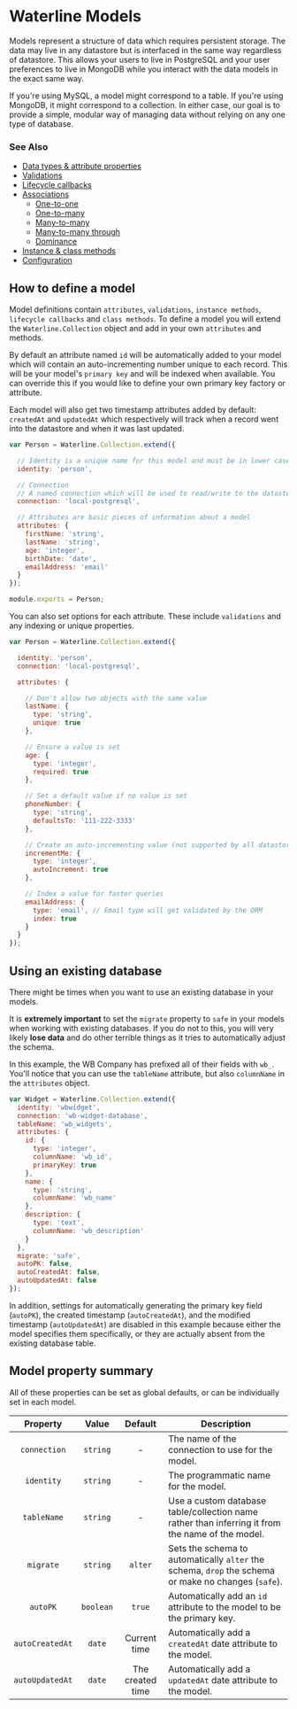 # Waterline Models

Models represent a structure of data which requires persistent storage. The data may live in any
datastore but is interfaced in the same way regardless of datastore. This allows your users to live in PostgreSQL and your
user preferences to live in MongoDB while you interact with the data models in the exact same way.

If you're using MySQL, a model might correspond to a table. If you're using MongoDB, it might
correspond to a collection. In either case, our goal is to provide a simple, modular way of managing
data without relying on any one type of database.

### See Also

* [Data types & attribute properties](data-types-attributes.md)
* [Validations](validations.md)
* [Lifecycle callbacks](lifecycle-callbacks.md)
* [Associations](associations/associations.md)
  - [One-to-one](associations/one-to-one.md)
  - [One-to-many](associations/one-to-many.md)
  - [Many-to-many](associations/many-to-many.md)
  - [Many-to-many through](associations/many-to-many-through.md)
  - [Dominance](associations/dominance.md)
* [Instance & class methods](instance-class-methods.md)
* [Configuration](configuration.md)

## How to define a model

Model definitions contain `attributes`, `validations`, `instance methods`, `lifecycle callbacks`
and `class methods`. To define a model you will extend the `Waterline.Collection` object and add
in your own `attributes` and methods.

By default an attribute named `id` will be automatically added to your model which will contain
an auto-incrementing number unique to each record. This will be your model's `primary key` and
will be indexed when available. You can override this if you would like to define your own primary
key factory or attribute.

Each model will also get two timestamp attributes added by default: `createdAt` and `updatedAt` which respectively 
will track when a record went into the datastore and when it was last updated.

```javascript
var Person = Waterline.Collection.extend({

  // Identity is a unique name for this model and must be in lower case
  identity: 'person',

  // Connection
  // A named connection which will be used to read/write to the datastore
  connection: 'local-postgresql',

  // Attributes are basic pieces of information about a model
  attributes: {
    firstName: 'string',
    lastName: 'string',
    age: 'integer',
    birthDate: 'date',
    emailAddress: 'email'
  }
});

module.exports = Person;
```

You can also set options for each attribute. These include `validations` and any indexing or unique
properties.

```javascript
var Person = Waterline.Collection.extend({

  identity: 'person',
  connection: 'local-postgresql',

  attributes: {

    // Don't allow two objects with the same value
    lastName: {
      type: 'string',
      unique: true
    },

    // Ensure a value is set
    age: {
      type: 'integer',
      required: true
    },

    // Set a default value if no value is set
    phoneNumber: {
      type: 'string',
      defaultsTo: '111-222-3333'
    },

    // Create an auto-incrementing value (not supported by all datastores)
    incrementMe: {
      type: 'integer',
      autoIncrement: true
    },

    // Index a value for faster queries
    emailAddress: {
      type: 'email', // Email type will get validated by the ORM
      index: true
    }
  }
});
```

## Using an existing database

There might be times when you want to use an existing database in your models.

It is **extremely important** to set the `migrate` property to `safe` in your models when working with existing databases. If you do not to this, you will very likely **lose data** and do other terrible things as it tries to automatically adjust the schema.

In this example, the WB Company has prefixed all of their fields with `wb_`. You'll notice that you can use the `tableName` attribute, but also `columnName` in the `attributes` object.

```javascript
var Widget = Waterline.Collection.extend({
  identity: 'wbwidget',
  connection: 'wb-widget-database',
  tableName: 'wb_widgets',
  attributes: {
    id: {
      type: 'integer',
      columnName: 'wb_id',
      primaryKey: true
    },
    name: {
      type: 'string',
      columnName: 'wb_name'
    },
    description: {
      type: 'text',
      columnName: 'wb_description'
    }
  },
  migrate: 'safe',
  autoPK: false,
  autoCreatedAt: false,
  autoUpdatedAt: false
});
```
In addition, settings for automatically generating the primary key field (`autoPK`), the created timestamp (`autoCreatedAt`), and the modified timestamp (`autoUpdatedAt`) are disabled in this example because either the model specifies them specifically, or they are actually absent from the existing database table.

## Model property summary

All of these properties can be set as global defaults, or can be individually set in each model.

Property | Value | Default | Description
:---: | :---: | :---: | ---
`connection` | `string` | - | The name of the connection to use for the model.
`identity` | `string` | - | The programmatic name for the model.
`tableName` | `string` | - | Use a custom database table/collection name rather than inferring it from the name of the model.
`migrate` | `string` | `alter` | Sets the schema to automatically `alter` the schema, `drop` the schema or make no changes (`safe`).
`autoPK` | `boolean` | `true` | Automatically add an `id` attribute to the model to be the primary key.
`autoCreatedAt` | `date` | Current time | Automatically add a `createdAt` date attribute to the model.
`autoUpdatedAt` | `date` | The created time | Automatically add a `updatedAt` date attribute to the model.
